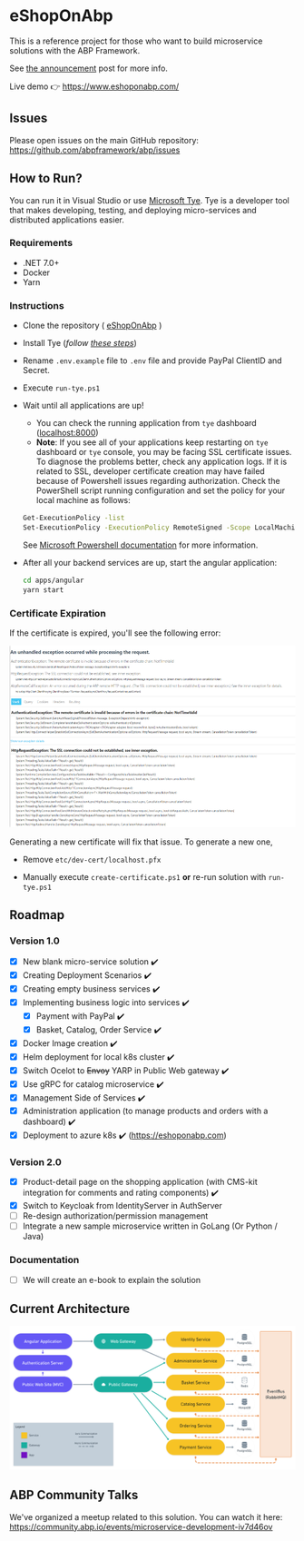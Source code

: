 # eShopOnAbp

This is a reference project for those who want to build microservice solutions with the ABP Framework.

See [the announcement](https://blog.abp.io/abp/Introducing-the-eShopOnAbp-Project) post for more info.

Live demo 👉 https://www.eshoponabp.com/

## Issues

Please open issues on the main GitHub repository: https://github.com/abpframework/abp/issues

## How to Run?

You can run it in Visual Studio or use [Microsoft Tye](https://github.com/dotnet/tye). Tye is a developer tool that makes developing, testing, and deploying micro-services and distributed applications easier.

 ### Requirements

- .NET 7.0+
- Docker
- Yarn

### Instructions

- Clone the repository ( [eShopOnAbp](https://github.com/abpframework/eShopOnAbp) )

- Install Tye (*follow [these steps](https://github.com/dotnet/tye/blob/main/docs/getting_started.md#installing-tye)*)

- Rename `.env.example` file to `.env` file and provide PayPal ClientID and Secret.

- Execute `run-tye.ps1`

- Wait until all applications are up!

	- You can check the running application from `tye` dashboard ([localhost:8000](http://127.0.0.1:8000/))
	- **Note**: If you see all of your applications keep restarting on `tye` dashboard or `tye` console, you may be facing SSL certificate issues. To diagnose the problems better, check any application logs. If it is related to SSL, developer certificate creation may have failed because of Powershell issues regarding authorization. Check the PowerShell script running configuration and set the policy for your local machine as follows: 
	```bash
	Get-ExecutionPolicy -list
	Set-ExecutionPolicy -ExecutionPolicy RemoteSigned -Scope LocalMachine
	```
	See [Microsoft Powershell documentation](https://docs.microsoft.com/en-us/powershell/module/microsoft.powershell.security/get-executionpolicy?view=powershell-7.2) for more information.

- After all your backend services are up, start the angular application:

  ```bash
  cd apps/angular
  yarn start
  ```

### Certificate Expiration
If the certificate is expired, you'll see the following error:

<!-- Make it smaller with 320px height  -->
<img src="docs/images/ssl-error.png" height="320"/>

Generating a new certificate will fix that issue. To generate a new one,

- Remove `etc/dev-cert/localhost.pfx`

- Manually execute `create-certificate.ps1` **or** re-run solution with `run-tye.ps1`


## Roadmap
### Version 1.0

- [x] New blank micro-service solution ✔️
- [x] Creating Deployment Scenarios ✔️
- [x] Creating empty business services ✔️
- [x] Implementing	 business logic into services ✔️
  - [x] Payment with PayPal ✔️
  - [x] Basket, Catalog, Order Service ✔️
- [x] Docker Image creation ✔️
- [x] Helm deployment for local k8s cluster ✔️
- [x] Switch Ocelot to <strike>Envoy</strike> YARP in Public Web gateway ✔️
- [x] Use gRPC for catalog microservice ✔️
- [x] Management Side of Services ✔️
- [x] Administration application (to manage products and orders with a dashboard) ✔️
- [x] Deployment to azure k8s ✔️ (https://eshoponabp.com)
### Version 2.0
- [x] Product-detail page on the shopping application (with CMS-kit integration for comments and rating components) ✔️
- [x] Switch to Keycloak from IdentityServer in AuthServer
- [ ] Re-design authorization/permission management
- [ ] Integrate a new sample microservice written in GoLang (Or Python / Java)
### Documentation

- [ ] We will create an e-book to explain the solution

## Current Architecture

![eSopOnAbp Phase 1](/docs/roadmap/Phase_1.png)

## ABP Community Talks

We've organized a meetup related to this solution. You can watch it here: https://community.abp.io/events/microservice-development-iv7d46ov
